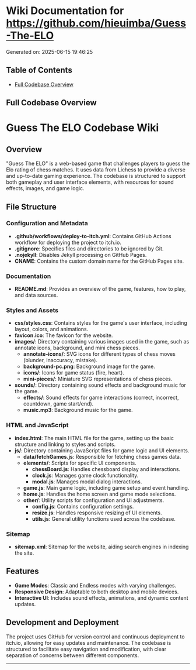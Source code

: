 # Wiki Documentation for https://github.com/hieuimba/Guess-The-ELO

Generated on: 2025-06-15 19:46:25

## Table of Contents

- [Full Codebase Overview](#all-files-57c345ad-c2e6-41fe-8f22-e590fd166a2e)

<a id='all-files-57c345ad-c2e6-41fe-8f22-e590fd166a2e'></a>

## Full Codebase Overview

# Guess The ELO Codebase Wiki

## Overview

"Guess The ELO" is a web-based game that challenges players to guess the Elo rating of chess matches. It uses data from Lichess to provide a diverse and up-to-date gaming experience. The codebase is structured to support both gameplay and user interface elements, with resources for sound effects, images, and game logic.

## File Structure

### Configuration and Metadata

- **.github/workflows/deploy-to-itch.yml**: Contains GitHub Actions workflow for deploying the project to itch.io.
- **.gitignore**: Specifies files and directories to be ignored by Git.
- **.nojekyll**: Disables Jekyll processing on GitHub Pages.
- **CNAME**: Contains the custom domain name for the GitHub Pages site.

### Documentation

- **README.md**: Provides an overview of the game, features, how to play, and data sources.

### Styles and Assets

- **css/styles.css**: Contains styles for the game's user interface, including layout, colors, and animations.
- **favicon.ico**: The favicon for the website.
- **images/**: Directory containing various images used in the game, such as annotate icons, background, and mini chess pieces.
  - **annotate-icons/**: SVG icons for different types of chess moves (blunder, inaccuracy, mistake).
  - **background-pc.png**: Background image for the game.
  - **icons/**: Icons for game status (fire, heart).
  - **mini-pieces/**: Miniature SVG representations of chess pieces.
- **sounds/**: Directory containing sound effects and background music for the game.
  - **effects/**: Sound effects for game interactions (correct, incorrect, countdown, game start/end).
  - **music.mp3**: Background music for the game.

### HTML and JavaScript

- **index.html**: The main HTML file for the game, setting up the basic structure and linking to styles and scripts.
- **js/**: Directory containing JavaScript files for game logic and UI elements.
  - **data/fetchGames.js**: Responsible for fetching chess games data.
  - **elements/**: Scripts for specific UI components.
    - **chessBoard.js**: Handles chessboard display and interactions.
    - **clock.js**: Manages game clock functionality.
    - **modal.js**: Manages modal dialog interactions.
  - **game.js**: Main game logic, including game setup and event handling.
  - **home.js**: Handles the home screen and game mode selections.
  - **other/**: Utility scripts for configuration and UI adjustments.
    - **config.js**: Contains configuration settings.
    - **resize.js**: Handles responsive resizing of UI elements.
    - **utils.js**: General utility functions used across the codebase.

### Sitemap

- **sitemap.xml**: Sitemap for the website, aiding search engines in indexing the site.

## Features

- **Game Modes**: Classic and Endless modes with varying challenges.
- **Responsive Design**: Adaptable to both desktop and mobile devices.
- **Interactive UI**: Includes sound effects, animations, and dynamic content updates.

## Development and Deployment

The project uses GitHub for version control and continuous deployment to itch.io, allowing for easy updates and maintenance. The codebase is structured to facilitate easy navigation and modification, with clear separation of concerns between different components.

---
